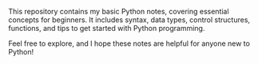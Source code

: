 This repository contains my basic Python notes, covering essential concepts for beginners. It includes syntax, data types, control structures, functions, and tips to get started with Python programming.

Feel free to explore, and I hope these notes are helpful for anyone new to Python!
